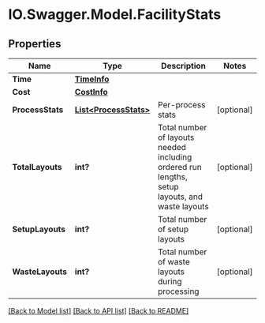 # IO.Swagger.Model.FacilityStats
## Properties

Name | Type | Description | Notes
------------ | ------------- | ------------- | -------------
**Time** | [**TimeInfo**](TimeInfo.md) |  | 
**Cost** | [**CostInfo**](CostInfo.md) |  | 
**ProcessStats** | [**List&lt;ProcessStats&gt;**](ProcessStats.md) | Per-process stats | [optional] 
**TotalLayouts** | **int?** | Total number of layouts needed including ordered run lengths, setup layouts, and waste layouts | [optional] 
**SetupLayouts** | **int?** | Total number of setup layouts | [optional] 
**WasteLayouts** | **int?** | Total number of waste layouts during processing | [optional] 

[[Back to Model list]](../README.md#documentation-for-models) [[Back to API list]](../README.md#documentation-for-api-endpoints) [[Back to README]](../README.md)

